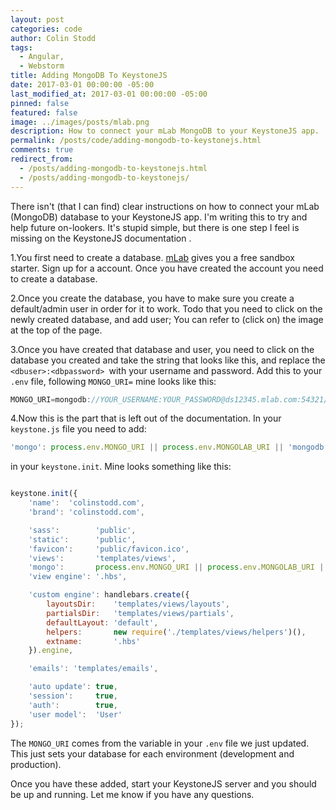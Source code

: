 ```yaml
---
layout: post
categories: code
author: Colin Stodd
tags:
  - Angular,
  - Webstorm
title: Adding MongoDB To KeystoneJS
date: 2017-03-01 00:00:00 -05:00
last_modified_at: 2017-03-01 00:00:00 -05:00
pinned: false
featured: false
image: ../images/posts/mlab.png
description: How to connect your mLab MongoDB to your KeystoneJS app.
permalink: /posts/code/adding-mongodb-to-keystonejs.html
comments: true
redirect_from:
  - /posts/adding-mongodb-to-keystonejs.html
  - /posts/adding-mongodb-to-keystonejs/
---
```


 There isn't (that I can find) clear instructions on how to connect your mLab (MongoDB) database to your KeystoneJS app. I'm writing this to try and help future on-lookers. It's stupid simple, but there is one step I feel is missing on the KeystoneJS documentation .

1.You first need to create a database. <a href="https://mlab.com/" target="_blank" rel="noopener">mLab</a> gives you a free sandbox starter. Sign up for a account. Once you have created the account you need to create a database.

2.Once you create the database, you have to make sure you create a default/admin user in order for it to work. Todo that you need to click on the newly created database, and add user; You can refer to (click on) the image at the top of the page.

3.Once you have created that database and user, you need to click on the database you created and take the string that looks like this, and replace the `<dbuser>:<dbpassword> `with your username and password. Add this to your `.env` file, following `MONGO_URI=` mine looks like this:


```javascript
MONGO_URI=mongodb://YOUR_USERNAME:YOUR_PASSWORD@ds12345.mlab.com:54321/colinstoddcom
```

4.Now this is the part that is left out of the documentation. In your `keystone.js` file you need to add:

```javascript
'mongo': process.env.MONGO_URI || process.env.MONGOLAB_URI || 'mongodb://localhost/colinstodd',
```

in your `keystone.init`. Mine looks something like this:

```javascript

keystone.init({
    'name':  'colinstodd.com',
    'brand': 'colinstodd.com',

    'sass':        'public',
    'static':      'public',
    'favicon':     'public/favicon.ico',
    'views':       'templates/views',
    'mongo':       process.env.MONGO_URI || process.env.MONGOLAB_URI || 'mongodb://localhost/colinstodd-com', // ADD HERE
    'view engine': '.hbs',

    'custom engine': handlebars.create({
        layoutsDir:    'templates/views/layouts',
        partialsDir:   'templates/views/partials',
        defaultLayout: 'default',
        helpers:       new require('./templates/views/helpers')(),
        extname:       '.hbs'
    }).engine,

    'emails': 'templates/emails',

    'auto update': true,
    'session':     true,
    'auth':        true,
    'user model':  'User'
});
```


The  `MONGO_URI` comes from the variable in your `.env` file we just updated. This just sets your database for each environment (development and production).

Once you have these added, start your KeystoneJS server and you should be up and running.  Let me know if you have any questions.
